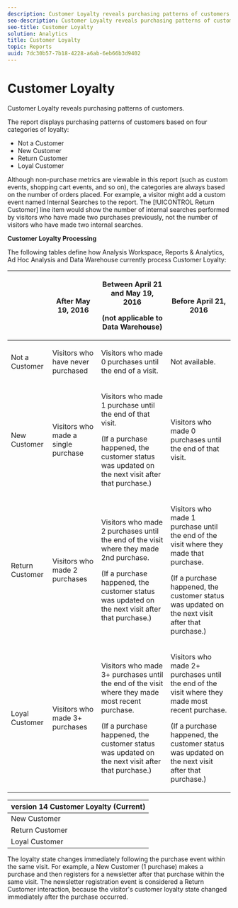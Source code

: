 ```yaml
---
description: Customer Loyalty reveals purchasing patterns of customers.
seo-description: Customer Loyalty reveals purchasing patterns of customers.
seo-title: Customer Loyalty
solution: Analytics
title: Customer Loyalty
topic: Reports
uuid: 7dc30b57-7b18-4228-a6ab-6eb66b3d9402
---
```


# Customer Loyalty

Customer Loyalty reveals purchasing patterns of customers.

The report displays purchasing patterns of customers based on four categories of loyalty:

* Not a Customer 
* New Customer 
* Return Customer 
* Loyal Customer

Although non-purchase metrics are viewable in this report (such as custom events, shopping cart events, and so on), the categories are always based on the number of orders placed. For example, a visitor might add a custom event named Internal Searches to the report. The [!UICONTROL Return Customer] line item would show the number of internal searches performed by visitors who have made two purchases previously, not the number of visitors who have made two internal searches.

**Customer Loyalty Processing**

The following tables define how Analysis Workspace, Reports & Analytics, Ad Hoc Analysis and Data Warehouse currently process Customer Loyalty: 

<table id="table_E6A5CA96BE5C47F29F09688A4D41BC60"> 
 <thead> 
  <tr> 
   <th colname="col1" class="entry"> </th> 
   <th colname="col2" class="entry"> <p>After May 19, 2016 </p> </th> 
   <th colname="col3" class="entry"> <p>Between April 21 and May 19, 2016 </p> <p>(not applicable to Data Warehouse) </p> </th> 
   <th colname="col4" class="entry"> <p>Before April 21, 2016 </p> </th> 
  </tr>
 </thead>
 <tbody> 
  <tr> 
   <td colname="col1"> <p>Not a Customer </p> </td> 
   <td colname="col2"> <p>Visitors who have never purchased </p> </td> 
   <td colname="col3"> <p>Visitors who made 0 purchases until the end of a visit. </p> </td> 
   <td colname="col4"> <p>Not available. </p> </td> 
  </tr> 
  <tr> 
   <td colname="col1"> <p>New Customer </p> </td> 
   <td colname="col2"> <p>Visitors who made a single purchase </p> </td> 
   <td colname="col3"> <p>Visitors who made 1 purchase until the end of that visit. </p> <p>(If a purchase happened, the customer status was updated on the next visit after that purchase.) </p> </td> 
   <td colname="col4"> <p>Visitors who made 0 purchases until the end of that visit. </p> </td> 
  </tr> 
  <tr> 
   <td colname="col1"> <p>Return Customer </p> </td> 
   <td colname="col2"> <p>Visitors who made 2 purchases </p> </td> 
   <td colname="col3"> <p>Visitors who made 2 purchases until the end of the visit where they made 2nd purchase. </p> <p>(If a purchase happened, the customer status was updated on the next visit after that purchase.) </p> </td> 
   <td colname="col4"> <p>Visitors who made 1 purchase until the end of the visit where they made that purchase. </p> <p>(If a purchase happened, the customer status was updated on the next visit after that purchase.) </p> </td> 
  </tr> 
  <tr> 
   <td colname="col1"> <p>Loyal Customer </p> </td> 
   <td colname="col2"> <p>Visitors who made 3+ purchases </p> </td> 
   <td colname="col3"> <p>Visitors who made 3+ purchases until the end of the visit where they made most recent purchase. </p> <p>(If a purchase happened, the customer status was updated on the next visit after that purchase.) </p> </td> 
   <td colname="col4"> <p>Visitors who made 2+ purchases until the end of the visit where they made most recent purchase. </p> <p>(If a purchase happened, the customer status was updated on the next visit after that purchase.) </p> </td> 
  </tr> 
 </tbody> 
</table>

|  version 14 Customer Loyalty (Current)  |
|---|
|  New Customer  | 1 visit and 1 purchase  |
|  Return Customer  | More than 1 visit and 2 purchases  |
|  Loyal Customer  | More than 1 visit and 3+ purchases  |

The loyalty state changes immediately following the purchase event within the same visit. For example, a New Customer (1 purchase) makes a purchase and then registers for a newsletter after that purchase within the same visit. The newsletter registration event is considered a Return Customer interaction, because the visitor's customer loyalty state changed immediately after the purchase occurred.
